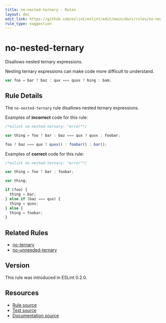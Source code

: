 ```yaml
---
title: no-nested-ternary - Rules
layout: doc
edit_link: https://github.com/eslint/eslint/edit/main/docs/rules/no-nested-ternary.md
rule_type: suggestion
---
```

<!-- Note: No pull requests accepted for this file. See README.md in the root directory for details. -->

# no-nested-ternary

Disallows nested ternary expressions.

Nesting ternary expressions can make code more difficult to understand.

```js
var foo = bar ? baz : qux === quxx ? bing : bam;
```

## Rule Details

The `no-nested-ternary` rule disallows nested ternary expressions.

Examples of **incorrect** code for this rule:

```js
/*eslint no-nested-ternary: "error"*/

var thing = foo ? bar : baz === qux ? quxx : foobar;

foo ? baz === qux ? quxx() : foobar() : bar();
```

Examples of **correct** code for this rule:

```js
/*eslint no-nested-ternary: "error"*/

var thing = foo ? bar : foobar;

var thing;

if (foo) {
  thing = bar;
} else if (baz === qux) {
  thing = quxx;
} else {
  thing = foobar;
}
```

## Related Rules

* [no-ternary](no-ternary)
* [no-unneeded-ternary](no-unneeded-ternary)

## Version

This rule was introduced in ESLint 0.2.0.

## Resources

* [Rule source](https://github.com/eslint/eslint/tree/HEAD/lib/rules/no-nested-ternary.js)
* [Test source](https://github.com/eslint/eslint/tree/HEAD/tests/lib/rules/no-nested-ternary.js)
* [Documentation source](https://github.com/eslint/eslint/tree/HEAD/docs/rules/no-nested-ternary.md)
